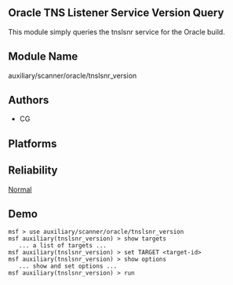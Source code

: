 ## Oracle TNS Listener Service Version Query

This module simply queries the tnslsnr service for the 
Oracle build.


## Module Name
auxiliary/scanner/oracle/tnslsnr_version

## Authors
* CG





## Platforms


## Reliability
[Normal](https://github.com/rapid7/metasploit-framework/wiki/Exploit-Ranking)

## Demo

```
msf > use auxiliary/scanner/oracle/tnslsnr_version
msf auxiliary(tnslsnr_version) > show targets
   ... a list of targets ...
msf auxiliary(tnslsnr_version) > set TARGET <target-id>
msf auxiliary(tnslsnr_version) > show options
   ... show and set options ...
msf auxiliary(tnslsnr_version) > run
```
    
    